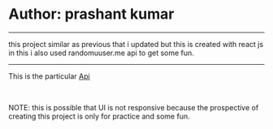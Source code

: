 # Author: prashant kumar

<hr/>
this project similar as previous that i updated but this is created with react js in this i also used randomuuser.me api to get some fun.
<br/>
<hr/>
<p>This is the particular <a href="https://randomuser.me/api/">Api</a></p>
<br/>

NOTE: this is possible that UI is not responsive because the prospective of creating this project is only for practice and some fun.
